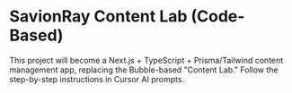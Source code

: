 # SavionRay Content Lab (Code-Based)

This project will become a Next.js + TypeScript + Prisma/Tailwind content management app,
replacing the Bubble-based "Content Lab." Follow the step-by-step instructions in Cursor AI prompts. 